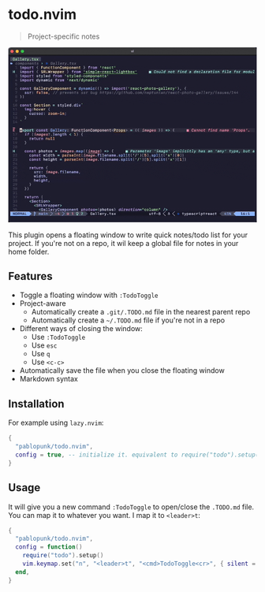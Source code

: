 # todo.nvim

> Project-specific notes

![screencast](./screencast.gif)

This plugin opens a floating window to write quick notes/todo list for your project.
If you're not on a repo, it wil keep a global file for notes in your home folder.


## Features

- Toggle a floating window with `:TodoToggle`
- Project-aware
  - Automatically create a `.git/.TODO.md` file in the nearest parent repo
  - Automatically create a `~/.TODO.md` file if you're not in a repo
- Different ways of closing the window:
  - Use `:TodoToggle`
  - Use `esc`
  - Use `q`
  - Use `<c-c>`
- Automatically save the file when you close the floating window
- Markdown syntax


## Installation

For example using `lazy.nvim`:

```lua
{
  "pablopunk/todo.nvim",
  config = true, -- initialize it. equivalent to require("todo").setup() in lazy.vim
}
```


## Usage

It will give you a new command `:TodoToggle` to open/close the `.TODO.md` file. You can map it to whatever you want. I map it to `<leader>t`:

```lua
{
  "pablopunk/todo.nvim",
  config = function()
    require("todo").setup()
    vim.keymap.set("n", "<leader>t", "<cmd>TodoToggle<cr>", { silent = true })
  end,
}
```


